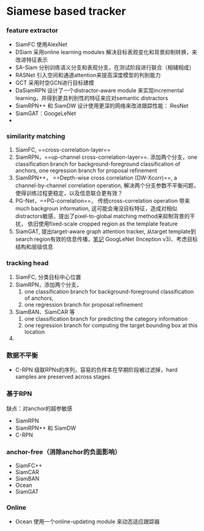 # Siamese based tracker

### feature extractor

* SiamFC 使用AlexNet
* DSiam 采用online learning modules 解决目标表观变化和背景抑制转换，来改进特征表示
* SA-Siam 分别训练语义分支和表观分支，在测试阶段进行联合（相辅相成）
* RASNet 引入空间和通道attention来提高深度模型的判别能力
* GCT 采用时空GCN进行目标建模
* DaSiamRPN 设计了一个distractor-aware module 来实现incremental learning，并得到更具判别性的特征来应对semantic distractors
* SiamRPN++ 和 SiamDW 设计使用更深的网络来改进跟踪性能： ResNet
* SiamGAT：GoogeLeNet
* 

### similarity matching

1. SiamFC, ==cross-correlation-layer==
2. SiamRPN，==up-channel cross-correlation-layer==. 添加两个分支，one classification branch for background-foreground classification of anchors, one regression branch for proposal refinement
3. SiamRPN++， ==Depth-wise cross correlation (DW-Xcorr)==, a channel-by-channel correlation operation, 解决两个分支参数不平衡问题，使得训练过程更稳定，以及信息联合更有效？
4. PG-Net，==PG-correlation==， 传统cross-correlation operation 带来much backgroun information, 这可能会淹没目标特征，造成对相似distractors敏感，提出了pixel-to-global matching method来抑制背景的干扰， 依旧使用fixed-scale cropped region as the template feature
5. SiamGAT, 提出target-aware graph attention tracker, 从target template到search region有效的信息传播，[笔记](..\Tracking\papers\Graph-Attention-Tracking.md) GoogLeNet (Inception v3)、考虑目标结构和层级信息

### tracking head

1. SiamFC, 分类目标中心位置
2. SiamRPN，添加两个分支，
   1. one classification branch for background-foreground classification of anchors,
   2. one regression branch for proposal refinement
3. SiamBAN、SiamCAR 等
   1. one classification branch for predicting the category information
   2. one regression branch for computing the target bounding box at this location
4. 

### 数据不平衡

* C-RPN 级联RPNs的序列，容易的负样本在早期阶段被过滤掉，hard samples are preserved across stages

### 基于RPN

缺点：对anchor的超参敏感

* SiamRPN
* SiamRPN++ 和 SiamDW
* C-RPN

### anchor-free（消除anchor的负面影响）

* SiamFC++
* SiamCAR
* SiamBAN
* Ocean
* SiamGAT

### Online

* Ocean 使用一个online-updating module 来动态适应跟踪器

